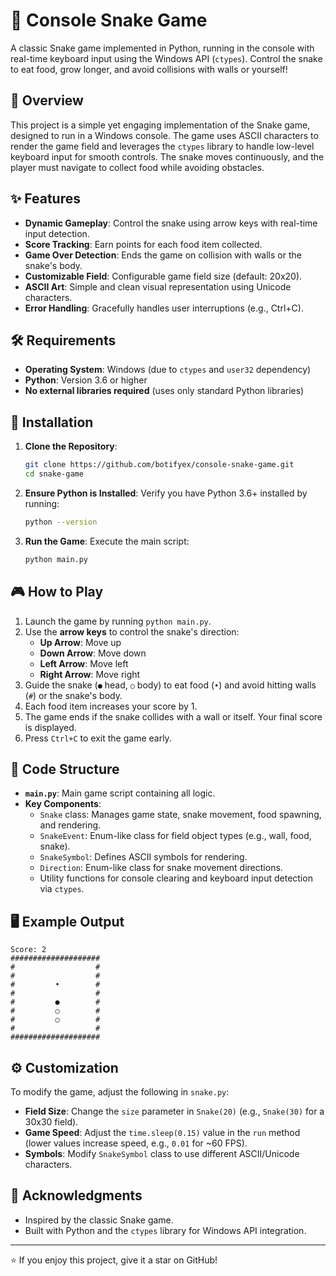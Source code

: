 # 🐍 Console Snake Game

A classic Snake game implemented in Python, running in the console with real-time keyboard input using the Windows API (`ctypes`). Control the snake to eat food, grow longer, and avoid collisions with walls or yourself!

## 📖 Overview

This project is a simple yet engaging implementation of the Snake game, designed to run in a Windows console. The game uses ASCII characters to render the game field and leverages the `ctypes` library to handle low-level keyboard input for smooth controls. The snake moves continuously, and the player must navigate to collect food while avoiding obstacles.

## ✨ Features

- **Dynamic Gameplay**: Control the snake using arrow keys with real-time input detection.
- **Score Tracking**: Earn points for each food item collected.
- **Game Over Detection**: Ends the game on collision with walls or the snake's body.
- **Customizable Field**: Configurable game field size (default: 20x20).
- **ASCII Art**: Simple and clean visual representation using Unicode characters.
- **Error Handling**: Gracefully handles user interruptions (e.g., Ctrl+C).

## 🛠️ Requirements

- **Operating System**: Windows (due to `ctypes` and `user32` dependency)
- **Python**: Version 3.6 or higher
- **No external libraries required** (uses only standard Python libraries)

## 🚀 Installation

1. **Clone the Repository**:
   ```bash
   git clone https://github.com/botifyex/console-snake-game.git
   cd snake-game
   ```

2. **Ensure Python is Installed**:
   Verify you have Python 3.6+ installed by running:
   ```bash
   python --version
   ```

3. **Run the Game**:
   Execute the main script:
   ```bash
   python main.py
   ```

## 🎮 How to Play

1. Launch the game by running `python main.py`.
2. Use the **arrow keys** to control the snake's direction:
   - **Up Arrow**: Move up
   - **Down Arrow**: Move down
   - **Left Arrow**: Move left
   - **Right Arrow**: Move right
3. Guide the snake (`●` head, `○` body) to eat food (`•`) and avoid hitting walls (`#`) or the snake's body.
4. Each food item increases your score by 1.
5. The game ends if the snake collides with a wall or itself. Your final score is displayed.
6. Press `Ctrl+C` to exit the game early.

## 📝 Code Structure

- **`main.py`**: Main game script containing all logic.
- **Key Components**:
  - `Snake` class: Manages game state, snake movement, food spawning, and rendering.
  - `SnakeEvent`: Enum-like class for field object types (e.g., wall, food, snake).
  - `SnakeSymbol`: Defines ASCII symbols for rendering.
  - `Direction`: Enum-like class for snake movement directions.
  - Utility functions for console clearing and keyboard input detection via `ctypes`.

## 🖥️ Example Output

```
Score: 2
####################
#                  #
#                  #
#         •        #
#                  #
#         ●        #
#         ○        #
#         ○        #
#                  #
####################
```

## ⚙️ Customization

To modify the game, adjust the following in `snake.py`:
- **Field Size**: Change the `size` parameter in `Snake(20)` (e.g., `Snake(30)` for a 30x30 field).
- **Game Speed**: Adjust the `time.sleep(0.15)` value in the `run` method (lower values increase speed, e.g., `0.01` for ~60 FPS).
- **Symbols**: Modify `SnakeSymbol` class to use different ASCII/Unicode characters.

## 🙌 Acknowledgments

- Inspired by the classic Snake game.
- Built with Python and the `ctypes` library for Windows API integration.

---

⭐ If you enjoy this project, give it a star on GitHub!